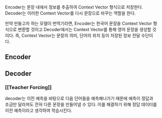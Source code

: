 Encoder는 문장 내에서 정보를 추출하여 Context Vector 형식으로 저장한다.
Decoder는 이러한 Context Vector를 다시 문장으로 바꾸는 역할을 한다.

만약 만들고자 하는 모델이 번역기라면,
Encoder는 한국어 문장을 Context Vector 형식으로 변환할 것이고
Decoder에서는 Context Vector를 통해 영어 문장을 생성할 것이다.
즉, Context Vector는 문장의 의미, 단어의 위치 등이 저장된 정보 전달 수단이다.
## Encoder
## Decoder
### [[Teacher Forcing]]
decoder는 이전 예측을 바탕으로 다음 단어들을 예측해나가기 때문에 예측이 정답과 조금만 달라져도 전혀 다른 문장을 만들어낼 수 있다. 이를 해결하기 위해 정답 데이터를 이전 예측이라고 생각하여 학습시킨다.